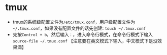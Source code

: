 tmux
===

- tmux的系统级配置文件为`/etc/tmux.conf`，用户级配置文件为`~/.tmux.conf`，如果没有配置文件的话先创建: `touch ~/.tmux.conf`
- 先按`Control + b`，然后输入`：`，进入命令行模式，在命令行模式下输入`source-file ~/.tmux.conf` 【注意要在英文模式下输入，中文模式下是没效果滴】